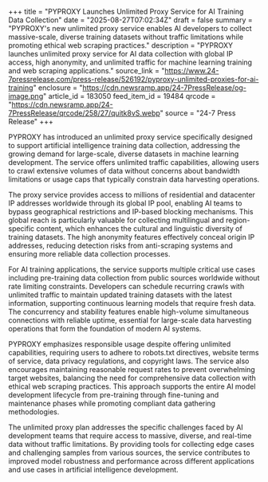 +++
title = "PYPROXY Launches Unlimited Proxy Service for AI Training Data Collection"
date = "2025-08-27T07:02:34Z"
draft = false
summary = "PYPROXY's new unlimited proxy service enables AI developers to collect massive-scale, diverse training datasets without traffic limitations while promoting ethical web scraping practices."
description = "PYPROXY launches unlimited proxy service for AI data collection with global IP access, high anonymity, and unlimited traffic for machine learning training and web scraping applications."
source_link = "https://www.24-7pressrelease.com/press-release/526192/pyproxy-unlimited-proxies-for-ai-training"
enclosure = "https://cdn.newsramp.app/24-7PressRelease/og-image.png"
article_id = 183050
feed_item_id = 19484
qrcode = "https://cdn.newsramp.app/24-7PressRelease/qrcode/258/27/quitk8vS.webp"
source = "24-7 Press Release"
+++

<p>PYPROXY has introduced an unlimited proxy service specifically designed to support artificial intelligence training data collection, addressing the growing demand for large-scale, diverse datasets in machine learning development. The service offers unlimited traffic capabilities, allowing users to crawl extensive volumes of data without concerns about bandwidth limitations or usage caps that typically constrain data harvesting operations.</p><p>The proxy service provides access to millions of residential and datacenter IP addresses worldwide through its global IP pool, enabling AI teams to bypass geographical restrictions and IP-based blocking mechanisms. This global reach is particularly valuable for collecting multilingual and region-specific content, which enhances the cultural and linguistic diversity of training datasets. The high anonymity features effectively conceal origin IP addresses, reducing detection risks from anti-scraping systems and ensuring more reliable data collection processes.</p><p>For AI training applications, the service supports multiple critical use cases including pre-training data collection from public sources worldwide without rate limiting constraints. Developers can schedule recurring crawls with unlimited traffic to maintain updated training datasets with the latest information, supporting continuous learning models that require fresh data. The concurrency and stability features enable high-volume simultaneous connections with reliable uptime, essential for large-scale data harvesting operations that form the foundation of modern AI systems.</p><p>PYPROXY emphasizes responsible usage despite offering unlimited capabilities, requiring users to adhere to robots.txt directives, website terms of service, data privacy regulations, and copyright laws. The service also encourages maintaining reasonable request rates to prevent overwhelming target websites, balancing the need for comprehensive data collection with ethical web scraping practices. This approach supports the entire AI model development lifecycle from pre-training through fine-tuning and maintenance phases while promoting compliant data gathering methodologies.</p><p>The unlimited proxy plan addresses the specific challenges faced by AI development teams that require access to massive, diverse, and real-time data without traffic limitations. By providing tools for collecting edge cases and challenging samples from various sources, the service contributes to improved model robustness and performance across different applications and use cases in artificial intelligence development.</p>